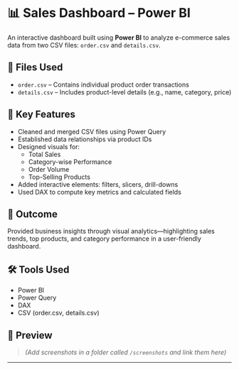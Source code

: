 # 📊 Sales Dashboard – Power BI

An interactive dashboard built using **Power BI** to analyze e-commerce sales data from two CSV files: `order.csv` and `details.csv`.

## 📁 Files Used

- `order.csv` – Contains individual product order transactions  
- `details.csv` – Includes product-level details (e.g., name, category, price)

## 🔧 Key Features

- Cleaned and merged CSV files using Power Query
- Established data relationships via product IDs
- Designed visuals for:
  - Total Sales
  - Category-wise Performance
  - Order Volume
  - Top-Selling Products
- Added interactive elements: filters, slicers, drill-downs
- Used DAX to compute key metrics and calculated fields

## 🎯 Outcome

Provided business insights through visual analytics—highlighting sales trends, top products, and category performance in a user-friendly dashboard.

## 🛠 Tools Used

- Power BI
- Power Query
- DAX
- CSV (order.csv, details.csv)

## 📸 Preview

> *(Add screenshots in a folder called `/screenshots` and link them here)*

---

